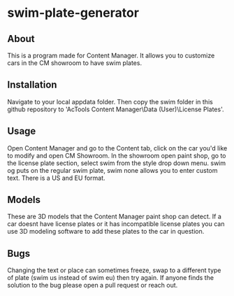 # swim-plate-generator

## About
This is a program made for Content Manager. It allows you to customize cars in the CM showroom to have swim plates.

## Installation
Navigate to your local appdata folder. Then copy the swim folder in this github repository to 'AcTools Content Manager\Data (User)\License Plates'.

## Usage
Open Content Manager and go to the Content tab, click on the car you'd like to modify and open CM Showroom. In the showroom open paint shop, go to the license plate section, select swim from the style drop down menu. swim og puts on the regular swim plate, swim none allows you to enter custom text. There is a US and EU format.

## Models
These are 3D models that the Content Manager paint shop can detect. If a car doesnt have license plates or it has incompatible license plates you can use 3D modeling software to add these plates to the car in question.

## Bugs
Changing the text or place can sometimes freeze, swap to a different type of plate (swim us instead of swim eu) then try again. If anyone finds the solution to the bug please open a pull request or reach out.
